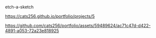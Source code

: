 etch-a-sketch

https://cats256.github.io/portfolio/projects/5

https://github.com/cats256/portfolio/assets/59489624/ac71c47d-d422-4891-a053-72a23e818925
